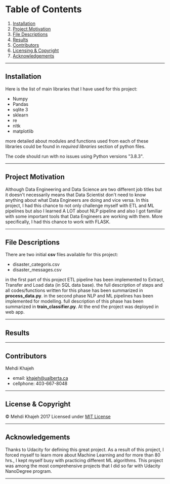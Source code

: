 # Table of Contents

1. [Installation](#installation)
2. [Project Motivation](#motivation)
3. [File Descriptions](#files)
4. [Results](#results)
5. [Contributors](#Contributors)
6. [Licensing & Copyright](#licensing)
7. [Acknowledgements](#Acknowledgements)
---
## Installation<a name="installation"></a>
Here is the list of main libraries that I have used for this project:
* Numpy
* Pandas
* sqlite 3
* sklearn
* re
* nltk
* matplotlib

more detailed about modules and functions used from each of these libraries could be found in *required libraries* section of python files.

The code should run with no issues using Python versions "3.8.3".

---
## Project Motivation<a name="motivation"></a>
Although Data Engineering and Data Science are two different job titles but it doesn't necessarily means that Data Scientist don't need to know anything about what Data Engineers are doing and vice versa. In this project, I had this chance to not only challenge myself with ETL and ML pipelines but also I learned A LOT about NLP pipeline and also I got familiar with some important tools that Data Engineers are working with them. More specifically, I had this chance to work with FLASK.


---
## File Descriptions <a name="files"></a>
There are two initial **csv** files available for this project:
* disaster_categoris.csv
* disaster_messages.csv

in the first part of this project ETL pipeline has been implemented to Extract, Transfer and Load data (in SQL data base). the full description of steps and all codes/functions written for this phase has been summarized in **process_data.py**. in the second phase NLP and ML pipelines has been implemented for modelling. full description of this phase has been summarized in **train_classifier.py**. At the end the project was deployed in web app.

---
## Results <a name="results"></a>



---
## Contributors <a name="Contributors"></a>
Mehdi Khajeh
* email: <khajeh@ualberta.ca>
* cellphone: 403-667-8048
---
## License & Copyright <a name="licensing"></a>

&copy; Mehdi Khajeh 2017
Licensed under [MIT License](License)

---
## Acknowledgements <a name="Acknowledgements"></a>
Thanks to Udacity for defining this great project. As a result of this project, I forced myself to learn more about Machine Learning and for more than 80 hrs., I kept myself busy with practicing different ML algorithms. This project was among the most comprehensive projects that I did so far with Udacity NanoDegree program.

---
